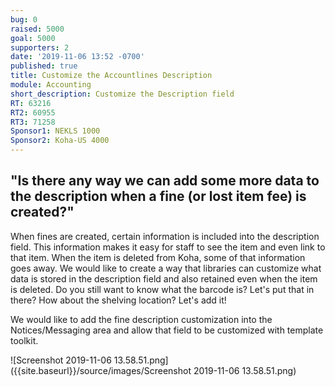 ```yaml
---
bug: 0
raised: 5000
goal: 5000
supporters: 2
date: '2019-11-06 13:52 -0700'
published: true
title: Customize the Accountlines Description
module: Accounting
short_description: Customize the Description field
RT: 63216
RT2: 60955
RT3: 71258
Sponsor1: NEKLS 1000
Sponsor2: Koha-US 4000
---
```

## "Is there any way we can add some more data to the description when a fine (or lost item fee) is created?"

When fines are created, certain information is included into the description field.  This information makes it easy for staff to see the item and even link to that item.  When the item is deleted from Koha, some of that information goes away.  We would like to create a way that libraries can customize what data is stored in the description field and also retained even when the item is deleted.  Do you still want to know what the barcode is?  Let's put that in there?  How about the shelving location?  Let's add it!  

We would like to add the fine description customization into the Notices/Messaging area and allow that field to be customized with template toolkit.

![Screenshot 2019-11-06 13.58.51.png]({{site.baseurl}}/source/images/Screenshot 2019-11-06 13.58.51.png)
